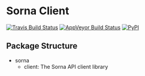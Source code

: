 Sorna Client
============

[![Travis Build Status](https://travis-ci.org/lablup/sorna-client.svg?branch=master)](https://travis-ci.org/lablup/sorna-client)
[![AppVeyor Build Status](https://ci.appveyor.com/api/projects/status/5h6r1cmbx2965yn1/branch/master?svg=true)](https://ci.appveyor.com/project/achimnol/sorna-client/branch/master)
[![PyPI](https://badge.fury.io/py/sorna-client.svg)](https://pypi.python.org/pypi/sorna-client)

Package Structure
-----------------

 * sorna
   * client: The Sorna API client library

